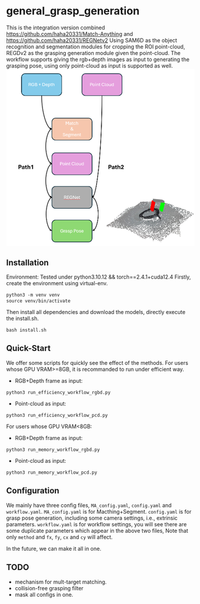 # general_grasp_generation
This is the integration version combined https://github.com/haha20331/Match-Anything and https://github.com/haha20331/REGNetv2
Using SAM6D as the object recognition and segmentation modules for cropping the ROI point-cloud, REGDv2 as the grasping generation module given the point-cloud.
The workflow supports giving the rgb+depth images as input to generating the grasping pose, using only point-cloud as input is supported as well.
![system diagram](system.png)



## Installation
Environment: Tested under python3.10.12 && torch==2.4.1+cuda12.4
Firstly, create the environment using virtual-env.
```
python3 -m venv venv
source venv/bin/activate
```
Then install all dependencies and download the models, directly execute the install.sh.
```
bash install.sh
```

## Quick-Start
We offer some scripts for quickly see the effect of the methods.
For users whose GPU VRAM>=8GB, it is recommanded to run under efficient way.
- RGB+Depth frame as input:
```
python3 run_efficiency_workflow_rgbd.py
```
- Point-cloud as input:
```
python3 run_efficiency_workflow_pcd.py
```

For users whose GPU VRAM<8GB:
- RGB+Depth frame as input:
```
python3 run_memory_workflow_rgbd.py
```
- Point-cloud as input:
```
python3 run_memory_workflow_pcd.py
```

## Configuration
We mainly have three config files, `MA_config.yaml`, `config.yaml` and `workflow.yaml`. 
`MA_config.yaml` is for Macthing+Segment.
`config.yaml` is for grasp pose generation, including some camera settings, i.e., extrinsic parameters.
`workflow.yaml` is for workflow settings, you will see there are some duplicate parameters which appear in the above two files, Note that only `method` and `fx`, `fy`, `cx` and `cy` will affect.

In the future, we can make it all in one.


## TODO
- mechanism for mult-target matching.
- collision-free grasping filter
- mask all configs in one.
